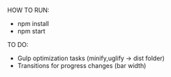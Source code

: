 HOW TO RUN:
 - npm install
 - npm start

TO DO:

 - Gulp optimization tasks (minify,uglify -> dist folder)
 - Transitions for progress changes (bar width)
